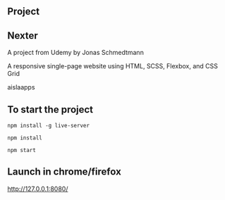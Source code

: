 ## Project

## Nexter

A project from Udemy by Jonas Schmedtmann

A responsive single-page website using HTML, SCSS, Flexbox, and CSS Grid

aislaapps

## To start the project
```
npm install -g live-server
```

```
npm install
```

```
npm start
```

## Launch in chrome/firefox
http://127.0.0.1:8080/

